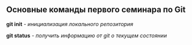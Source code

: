 ## Основные команды первого семинара по Git

**git init** - *инициализация локального репозитория*

**git status** - *получить информацию от git о текущем состоянии*